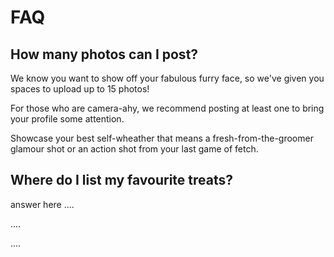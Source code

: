 # FAQ

## How many photos can I post?

We know you want to show off your fabulous furry face, so we've given you spaces to upload up to 15 photos!

For those who are camera-ahy, we recommend posting at least one to bring your profile some attention.

Showcase your best self-wheather that means a fresh-from-the-groomer glamour shot or an action shot from your last game of fetch.


## Where do I list my favourite treats?

answer here ....

....

....
